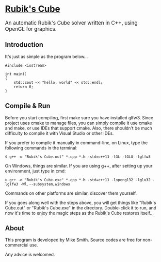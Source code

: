 # [Rubik's Cube](https://mike-leo-smith.github.io/RubiksCube/)

<big> An automatic Rubik's Cube solver written in C++, using OpenGL for graphics. </big>

## Introduction
It's just as simple as the program below...

```
#include <iostream>

int main()
{
    std::cout << "hello, world" << std::endl;
    return 0;
}
```

## Compile & Run
Before you start compiling, first make sure you have installed glfw3. Since project uses cmake to manage files, you can simply compile it use cmake and make, or use IDEs that support cmake. Also, there shouldn't be much difficulty to compile it with Visual Studio or other IDEs.

If you prefer to compile it manually in command-line, on Linux, type the following commands in the terminal:

```
$ g++ -o "Rubik's Cube.out" *.cpp *.h -std=c++11 -lGL -lGLU -lglfw3
```

On Windows, things are similar. If you are using g++, after setting up your environment, just type in cmd:

```
> g++ -o "Rubik's Cube.exe" *.cpp *.h -std=c++11 -lopengl32 -lglu32 -lglfw3 -Wl,--subsystem,windows
```

Commands on other platforms are similar, discover them yourself.

If you goes along well with the steps above, you will get things like "Rubik's Cube.out" or "Rubik's Cube.exe" in the directory. Double-click it to run, and now it's time to enjoy the magic steps as the Rubik's Cube restores itself...

## About

This program is developed by Mike Smith. Source codes are free for non-commercial use.

Any advice is welcomed.
